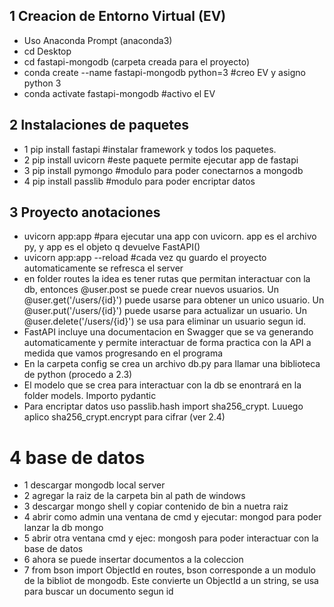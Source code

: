 ## 1 Creacion de Entorno Virtual (EV)
- Uso Anaconda Prompt (anaconda3)
- cd Desktop
- cd fastapi-mongodb (carpeta creada para el proyecto)
- conda create --name fastapi-mongodb python=3 #creo EV y asigno python 3
- conda activate fastapi-mongodb               #activo el EV

## 2 Instalaciones de paquetes
- 1 pip install fastapi #instalar framework y todos los paquetes. 
- 2 pip install uvicorn #este paquete permite ejecutar app de fastapi
- 3 pip install pymongo #modulo para poder conectarnos a mongodb
- 4 pip install passlib #modulo para poder encriptar datos

## 3 Proyecto anotaciones
- uvicorn app:app #para ejecutar una app con uvicorn. app es el archivo py, y app es el objeto q devuelve FastAPI()
- uvicorn app:app --reload #cada vez qu guardo el proyecto automaticamente se refresca el server
- en folder routes la idea es tener rutas que permitan interactuar con la db, entonces @user.post se puede crear nuevos usuarios. Un @user.get('/users/{id}') puede usarse para obtener un unico usuario. Un @user.put('/users/{id}') puede usarse para actualizar un usuario. Un @user.delete('/users/{id}') se usa para eliminar un usuario segun id.
- FastAPI incluye una documentacion en Swagger que se va generando automaticamente y permite interactuar de forma practica con la API a medida que vamos progresando en el programa
- En la carpeta config se crea un archivo db.py para llamar una biblioteca de python (procedo a 2.3)
- El modelo que se crea para interactuar con la db se enontrará en la folder models. Importo pydantic
- Para encriptar datos uso passlib.hash import sha256_crypt. Luuego aplico sha256_crypt.encrypt para cifrar (ver 2.4)


# 4 base de datos
- 1 descargar mongodb local server
- 2 agregar la raiz de la carpeta bin al path  de windows
- 3 descargar mongo shell y copiar contenido de bin a nuetra raiz 
- 4 abrir como admin una ventana de cmd y ejecutar: mongod   para poder lanzar la db mongo
- 5 abrir otra ventana cmd y ejec: mongosh    para poder interactuar con la base de datos
- 6 ahora se puede insertar documentos a la coleccion 
- 7 from bson import ObjectId en routes, bson corresponde a un modulo de la bibliot de mongodb. Este convierte un ObjectId a un string, se usa para buscar un documento segun id

